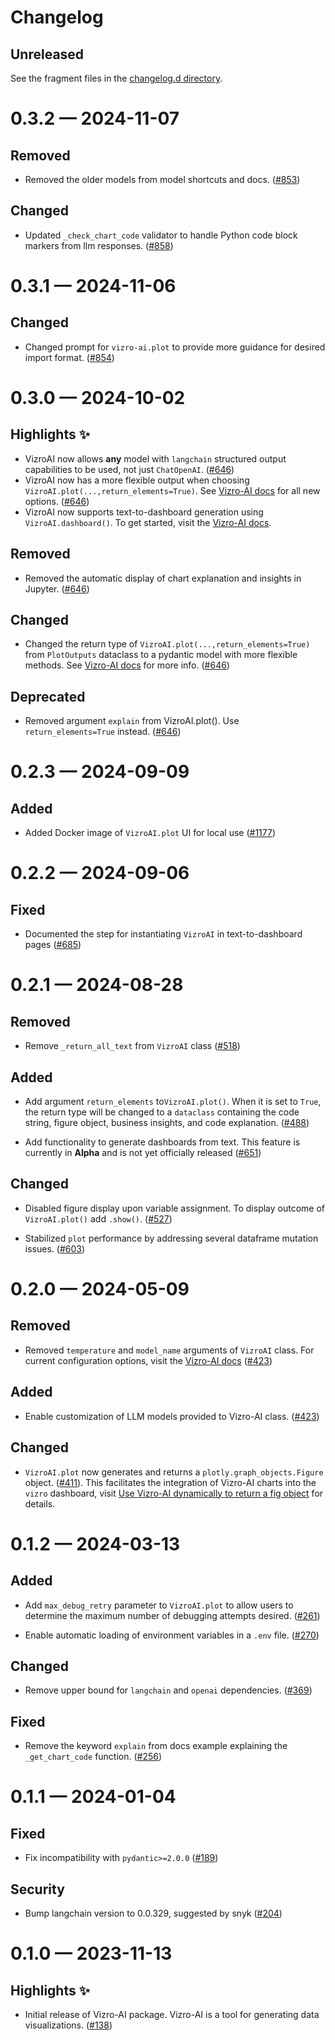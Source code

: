 # Changelog

<!-- All enhancements and patches to vizro will be documented
in this file.  It adheres to the structure of http://keepachangelog.com/.

This project adheres to Semantic Versioning (http://semver.org/). -->

## Unreleased

See the fragment files in the [changelog.d directory](https://github.com/mckinsey/vizro/tree/main/vizro-ai/changelog.d).

<!-- scriv-insert-here -->

<a id='changelog-0.3.2'></a>

# 0.3.2 — 2024-11-07

## Removed

- Removed the older models from model shortcuts and docs. ([#853](https://github.com/mckinsey/vizro/pull/853))

## Changed

- Updated `_check_chart_code` validator to handle Python code block markers from llm responses. ([#858](https://github.com/mckinsey/vizro/pull/858))

<a id='changelog-0.3.1'></a>

# 0.3.1 — 2024-11-06

## Changed

- Changed prompt for `vizro-ai.plot` to provide more guidance for desired import format. ([#854](https://github.com/mckinsey/vizro/pull/854))

<a id='changelog-0.3.0'></a>

# 0.3.0 — 2024-10-02

## Highlights ✨

- VizroAI now allows **any** model with `langchain` structured output capabilities to be used, not just `ChatOpenAI`. ([#646](https://github.com/mckinsey/vizro/pull/646))
- VizroAI now has a more flexible output when choosing `VizroAI.plot(...,return_elements=True)`. See [Vizro-AI docs](https://vizro.readthedocs.io/projects/vizro-ai/en/latest/pages/user-guides/advanced-options/) for all new options. ([#646](https://github.com/mckinsey/vizro/pull/646))
- VizroAI now supports text-to-dashboard generation using `VizroAI.dashboard()`. To get started, visit the [Vizro-AI docs](https://vizro.readthedocs.io/projects/vizro-ai/en/latest/pages/tutorials/quickstart-dashboard/).

## Removed

- Removed the automatic display of chart explanation and insights in Jupyter. ([#646](https://github.com/mckinsey/vizro/pull/646))

## Changed

- Changed the return type of `VizroAI.plot(...,return_elements=True)` from `PlotOutputs` dataclass to a pydantic model with more flexible methods. See [Vizro-AI docs](https://vizro.readthedocs.io/projects/vizro-ai/en/latest/pages/user-guides/advanced-options/) for more info. ([#646](https://github.com/mckinsey/vizro/pull/646))

## Deprecated

- Removed argument `explain` from VizroAI.plot(). Use `return_elements=True` instead. ([#646](https://github.com/mckinsey/vizro/pull/646))

<a id='changelog-0.2.3'></a>

# 0.2.3 — 2024-09-09

## Added

- Added Docker image of `VizroAI.plot` UI for local use ([#1177](https://github.com/mckinsey/vizro/pull/1177))

<a id='changelog-0.2.2'></a>

# 0.2.2 — 2024-09-06

## Fixed

- Documented the step for instantiating `VizroAI` in text-to-dashboard pages ([#685](https://github.com/mckinsey/vizro/pull/685))

<a id='changelog-0.2.1'></a>

# 0.2.1 — 2024-08-28

## Removed

- Remove `_return_all_text` from `VizroAI` class ([#518](https://github.com/mckinsey/vizro/pull/518))

## Added

- Add argument `return_elements` to`VizroAI.plot()`. When it is set to `True`, the return type will be changed to a `dataclass` containing the code string, figure object, business insights, and code explanation. ([#488](https://github.com/mckinsey/vizro/pull/488))

- Add functionality to generate dashboards from text. This feature is currently in **Alpha** and is not yet officially released ([#651](https://github.com/mckinsey/vizro/pull/651))

## Changed

- Disabled figure display upon variable assignment. To display outcome of `VizroAI.plot()` add `.show()`. ([#527](https://github.com/mckinsey/vizro/pull/527))

- Stabilized `plot` performance by addressing several dataframe mutation issues. ([#603](https://github.com/mckinsey/vizro/pull/603))

<a id='changelog-0.2.0'></a>

# 0.2.0 — 2024-05-09

## Removed

- Removed `temperature` and `model_name` arguments of `VizroAI` class. For current configuration options, visit the [Vizro-AI docs](https://vizro.readthedocs.io/projects/vizro-ai/en/latest/pages/explanation/faq/#what-parameters-does-vizro-ai-support) ([#423](https://github.com/mckinsey/vizro/pull/423))

## Added

- Enable customization of LLM models provided to Vizro-AI class. ([#423](https://github.com/mckinsey/vizro/pull/423))

## Changed

- `VizroAI.plot` now generates and returns a `plotly.graph_objects.Figure` object. ([#411](https://github.com/mckinsey/vizro/pull/441)). This facilitates the integration of Vizro-AI charts into the `vizro` dashboard, visit [Use Vizro-AI dynamically to return a fig object](https://vizro.readthedocs.io/projects/vizro-ai/en/latest/pages/user-guides/add-generated-chart-usecase/#use-vizro-ais-generated-code) for details.

<a id='changelog-0.1.2'></a>

# 0.1.2 — 2024-03-13

## Added

- Add `max_debug_retry` parameter to `VizroAI.plot` to allow users to determine the maximum number of debugging attempts desired. ([#261](https://github.com/mckinsey/vizro/pull/261))

- Enable automatic loading of environment variables in a `.env` file. ([#270](https://github.com/mckinsey/vizro/pull/270))

## Changed

- Remove upper bound for `langchain` and `openai` dependencies. ([#369](https://github.com/mckinsey/vizro/pull/369))

## Fixed

- Remove the keyword `explain` from docs example explaining the `_get_chart_code` function. ([#256](https://github.com/mckinsey/vizro/pull/256))

<a id='changelog-0.1.1'></a>

# 0.1.1 — 2024-01-04

## Fixed

- Fix incompatibility with `pydantic>=2.0.0` ([#189](https://github.com/mckinsey/vizro/pull/189))

## Security

- Bump langchain version to 0.0.329, suggested by snyk ([#204](https://github.com/mckinsey/vizro/pull/204))

<a id='changelog-0.1.0'></a>

# 0.1.0 — 2023-11-13

## Highlights ✨

- Initial release of Vizro-AI package. Vizro-AI is a tool for generating data
  visualizations. ([#138](https://github.com/mckinsey/vizro/pull/138))
